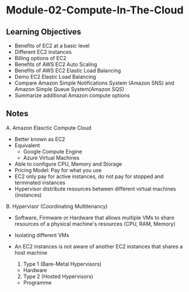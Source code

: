 # Module-02-Compute-In-The-Cloud

## Learning Objectives

- Benefits of EC2 at a basic level
- Different EC2 instances
- Billing options of EC2
- Benefits of AWS EC2 Auto Scaling
- Benefits of AWS EC2 Elastic Load Balancing
- Demo EC2 Elastic Load Balancing
- Compare Amazon Simple Notifications System (Amazon SNS) and Amazon Simple Queue System(Amazon SQS)
- Summarize additional Amazon compute options

## Notes

A. Amazon Elasctic Compute Cloud

- Better known as EC2
- Equivalent
  - Google Compute Engine
  - Azure Virtual Machines
- Able to configure CPU, Memory and Storage
- Pricing Model: Pay for what you use
- EC2 only pay for active instances, do not pay for stopped and terminated instances
- Hypervisor distribute resources between different virtual machines (instances)

B. Hypervisor (Coordinating Multitenancy)

- Software, Firmware or Hardware that allows multiple VMs to share resources of a physical machine's resources (CPU, RAM, Memory)
- Isolating different VMs
- An EC2 instances is not aware of another EC2 instances that shares a host machine

  1. Type 1 (Bare-Metal Hypervisors)

  - Hardware

  2. Type 2 (Hosted Hypervisors)

  - Programme
